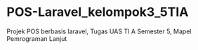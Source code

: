 # POS-Laravel_kelompok3_5TIA
Projek POS berbasis laravel, Tugas UAS TI A Semester 5, Mapel Pemrograman Lanjut
